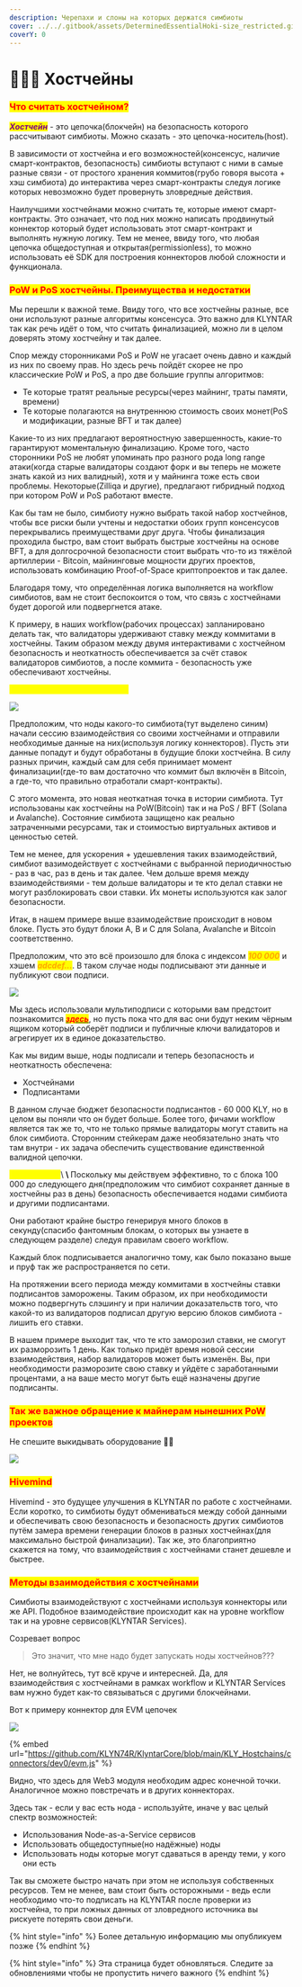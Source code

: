 ```yaml
---
description: Черепахи и слоны на которых держатся симбиоты
cover: ../../.gitbook/assets/DeterminedEssentialHoki-size_restricted.gif
coverY: 0
---
```


# 👨👩👦 Хостчейны

### <mark style="color:red;">Что считать хостчейном?</mark>

_<mark style="color:purple;">**Хостчейн**</mark>_ - это цепочка(блокчейн) на безопасность которого рассчитывают симбиоты. Можно сказать - это цепочка-носитель(host).

В зависимости от хостчейна и его возможностей(консенсус, наличие смарт-контрактов, безопасность) симбиоты вступают с ними в самые разные связи - от простого хранения коммитов(грубо говоря высота + хэш симбиота) до интерактива через смарт-контракты следуя логике которых невозможно будет провернуть зловредные действия.

Наилучшими хостчейнами можно считать те, которые имеют смарт-контракты. Это означает, что под них можно написать продвинутый коннектор который будет использовать этот смарт-контракт и выполнять нужную логику. Тем не менее, ввиду того, что любая цепочка общедоступная и открытая(permissionless), то можно использовать её SDK для построения коннекторов любой сложности и функционала.

### <mark style="color:red;">**PoW и PoS хостчейны. Преимущества и недостатки**</mark>

Мы перешли к важной теме. Ввиду того, что все хостчейны разные, все они используют разные алгоритмы консенсуса. Это важно для KLYNTAR так как речь идёт о том, что считать финализацией, можно ли в целом доверять этому хостчейну и так далее.

Спор между сторонниками PoS и PoW не угасает очень давно и каждый из них по своему прав. Но здесь речь пойдёт скорее не про классические PoW и PoS, а про две большие группы алгоритмов:

* Те которые тратят реальные ресурсы(через майнинг, траты памяти, времени)
* Те которые полагаются на внутреннюю стоимость своих монет(PoS и модификации, разные BFT и так далее)

Какие-то из них предлагают вероятностную завершенность, какие-то гарантируют моментальную финализацию.  Кроме того, часто сторонники PoS не любят упоминать про разного рода long range атаки(когда старые валидаторы создают форк и вы теперь не можете знать какой из них валидный), хотя и у майнинга тоже есть свои проблемы. Некоторые(Zilliqa и другие), предлагают гибридный подход при котором PoW и PoS работают вместе.

Как бы там не было, симбиоту нужно выбрать такой набор хостчейнов, чтобы все риски были учтены и недостатки обоих групп консенсусов перекрывались преимуществами друг друга. Чтобы финализация проходила быстро, вам стоит выбрать быстрые хостчейны на основе BFT, а для долгосрочной безопасности стоит выбрать что-то из тяжёлой артиллерии - Bitcoin, майнинговые мощности других проектов, использовать комбинацию Proof-of-Space криптопроектов и так далее.

Благодаря тому, что определённая логика выполняется на workflow симбиотов, вам не стоит беспокоится о том, что связь с хостчейнами будет дорогой или подвергнется атаке.

К примеру, в наших workflow(рабочих процессах) запланировано делать так, что валидаторы удерживают ставку между коммитами в хостчейны. Таким образом между двумя интерактивами с хостчейном безопасность и неоткатность обеспечивается за счёт ставок валидаторов симбиотов, а после коммита - безопасность уже обеспечивают хостчейны.&#x20;

<mark style="color:yellow;">**Приведём наглядный пример**</mark>

![](../../.gitbook/assets/hostopage.png)

Предположим, что ноды какого-то симбиота(тут выделено синим) начали сессию взаимодействия со своими хостчейнами и отправили необходимые данные на них(используя логику коннекторов). Пусть эти данные попадут и будут обработаны в будущие блоки хостчейна. В силу разных причин, каждый сам для себя принимает момент финализации(где-то вам достаточно что коммит был включён в Bitcoin, а где-то, что правильно отработали смарт-контракты).

С этого момента, это новая неоткатная точка в истории симбиота. Тут использованы как хостчейны на PoW(Bitcoin) так и на PoS / BFT (Solana и Avalanche). Состояние симбиота защищено как реально затраченными ресурсами, так и стоимостью виртуальных активов и ценностью сетей.

Тем не менее, для ускорения + удешевления таких взаимодействий, симбиот вазимодействует с хостчейнами с выбранной периодичностью - раз в час, раз в день и так далее. Чем дольше время между взаимодействиями - тем дольше валидаторы и те кто делал ставки не могут разблокировать свои ставки. Их монеты используются как залог безопасности.

Итак, в нашем примере выше взаимодействие происходит в новом блоке. Пусть это будут блоки A, B и C для Solana, Avalanche и Bitcoin соответственно.

Предположим, что это всё произошло для блока c индексом _<mark style="color:orange;">**100 000**</mark>_ и хэшем _<mark style="color:orange;">**adcdef...**</mark>_. В таком случае ноды подписывают эти данные и публикуют свои подписи.&#x20;

![](../../.gitbook/assets/Nodes.drawio.png)

Мы здесь использовали мультиподписи с которыми вам предстоит познакомится [_<mark style="color:red;">**здесь**</mark>_](../kriptografiya/multi-porogovye-agregirovannye-podpisi.md), но пусть пока что для вас они будут неким чёрным ящиком который соберёт подписи и публичные ключи валидаторов и агрегирует их в единое доказательство.

Как мы видим выше, ноды подписали и теперь безопасность и неоткатность обеспечена:

* Хостчейнами
* Подписантами

В данном случае бюджет безопасности подписантов - 60 000 KLY, но в целом вы поняли что он будет больше. Более того, фичами workflow является так же то, что не только прямые валидаторы могут ставить на блок симбиота. Сторонним стейкерам даже необязательно знать что там внутри - их задача обеспечить существование единственной валидной цепочки.

<mark style="color:yellow;">**Что дальше?**</mark>\ <mark style="color:yellow;">****</mark>\ <mark style="color:yellow;">****</mark>Поскольку мы действуем эффективно, то с блока 100 000 до следующего дня(предположим что симбиот сохраняет данные в хостчейны раз в день) безопасность обеспечивается нодами симбиота и другими подписантами.

Они работают крайне быстро генерируя много блоков в секунду(спасибо фантомным блокам, о которых вы узнаете в следующем разделе) следуя правилам своего workflow.

Каждый блок подписывается аналогично тому, как было показано выше и пруф так же распространяется по сети.

На протяжении всего периода между коммитами в хостчейны ставки подписантов заморожены. Таким образом, их при необходимости можно подвергнуть слэшингу и при наличии доказательств того, что какой-то из валидаторов подписал другую версию блоков симбиота - лишить его ставки.

В нашем примере выходит так, что те кто заморозил ставки, не смогут их разморозить 1 день. Как только придёт время новой сессии взаимодействия, набор валидаторов может быть изменён. Вы, при необходимости разморозите свою ставку и уйдёте с заработанными процентами, а на ваше место могут быть ещё назначены другие подписанты.

### <mark style="color:red;">**Так же важное обращение к майнерам нынешних PoW проектов**</mark>

Не спешите выкидывать оборудование 🧙‍♂️

![](<../../.gitbook/assets/image (3).png>)

### <mark style="color:red;">Hivemind</mark>

Hivemind - это будущее улучшения в KLYNTAR по работе с хостчейнами. Если коротко, то симбиоты будут обмениваться между собой данными и обеспечивать свою безопасность и безопасность других симбиотов путём замера времени генерации блоков в разных хостчейнах(для максимально быстрой финализации). Так же, это благоприятно скажется на тому, что взаимодействия с хостчейнами станет дешевле и быстрее.

### <mark style="color:red;">Методы взаимодействия с хостчейнами</mark>

Симбиоты взаимодействуют с хостчейнами используя коннекторы или же API. Подобное взаимодействие происходит как на уровне workflow так и на уровне сервисов(KLYNTAR Services).

Созревает вопрос

> Это значит, что мне надо будет запускать ноды хостчейнов???

Нет, не волнуйтесь, тут всё круче и интересней. Да, для взаимодействия с хостчейнами в рамках workflow и KLYNTAR Services вам нужно будет как-то связываться с другими блокчейнами.

Вот к примеру коннектор для EVM цепочек

![](<../../.gitbook/assets/image (5).png>)

{% embed url="https://github.com/KLYN74R/KlyntarCore/blob/main/KLY_Hostchains/connectors/dev0/evm.js" %}

Видно, что здесь для Web3 модуля необходим адрес конечной точки. Аналогичное можно повстречать и в других коннекторах.

Здесь так - если у вас есть нода - используйте, иначе у вас целый спектр возможностей:

* Использования Node-as-a-Service сервисов
* Использовать общедоступные(но надёжные) ноды
* Использовать ноды которые могут сдаваться в аренду теми, у кого они есть

Так вы сможете быстро начать при этом не используя собственных ресурсов. Тем не менее, вам стоит быть осторожными - ведь если необходимо что-то подписать на KLYNTAR после проверки из хостчейна, то при ложных данных от зловредного источника вы рискуете потерять свои деньги.

{% hint style="info" %}
Более детальную информацию мы опубликуем позже
{% endhint %}

{% hint style="info" %}
Эта страница будет обновляться. Следите за обновлениями чтобы не пропустить ничего важного
{% endhint %}
